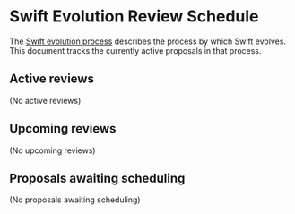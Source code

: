 # Swift Evolution Review Schedule

The [Swift evolution process][evolution-process] describes the process
by which Swift evolves. This document tracks the currently active
proposals in that process.

## Active reviews

(No active reviews)

## Upcoming reviews

(No upcoming reviews)

## Proposals awaiting scheduling

(No proposals awaiting scheduling)

[evolution-process]: process.md  "The Swift evolution process"

